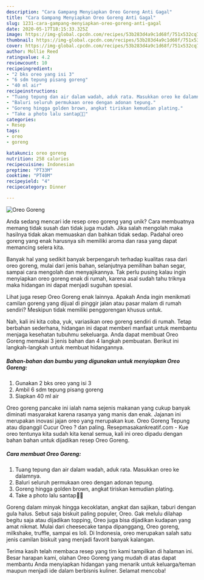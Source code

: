 ```yaml
---
description: "Cara Gampang Menyiapkan Oreo Goreng Anti Gagal"
title: "Cara Gampang Menyiapkan Oreo Goreng Anti Gagal"
slug: 1231-cara-gampang-menyiapkan-oreo-goreng-anti-gagal
date: 2020-05-17T18:15:33.325Z
image: https://img-global.cpcdn.com/recipes/53b283d4a9c1d68f/751x532cq70/oreo-goreng-foto-resep-utama.jpg
thumbnail: https://img-global.cpcdn.com/recipes/53b283d4a9c1d68f/751x532cq70/oreo-goreng-foto-resep-utama.jpg
cover: https://img-global.cpcdn.com/recipes/53b283d4a9c1d68f/751x532cq70/oreo-goreng-foto-resep-utama.jpg
author: Mollie Reed
ratingvalue: 4.2
reviewcount: 10
recipeingredient:
- "2 bks oreo yang isi 3"
- "6 sdm tepung pisang goreng"
- "40 ml air"
recipeinstructions:
- "Tuang tepung dan air dalam wadah, aduk rata. Masukkan oreo ke dalamnya."
- "Baluri seluruh permukaan oreo dengan adonan tepung."
- "Goreng hingga golden brown, angkat tiriskan kemudian plating."
- "Take a photo lalu santap🍴😋"
categories:
- Resep
tags:
- oreo
- goreng

katakunci: oreo goreng 
nutrition: 258 calories
recipecuisine: Indonesian
preptime: "PT33M"
cooktime: "PT40M"
recipeyield: "4"
recipecategory: Dinner

---
```



![Oreo Goreng](https://img-global.cpcdn.com/recipes/53b283d4a9c1d68f/751x532cq70/oreo-goreng-foto-resep-utama.jpg)

Anda sedang mencari ide resep oreo goreng yang unik? Cara membuatnya memang tidak susah dan tidak juga mudah. Jika salah mengolah maka hasilnya tidak akan memuaskan dan bahkan tidak sedap. Padahal oreo goreng yang enak harusnya sih memiliki aroma dan rasa yang dapat memancing selera kita.

Banyak hal yang sedikit banyak berpengaruh terhadap kualitas rasa dari oreo goreng, mulai dari jenis bahan, selanjutnya pemilihan bahan segar, sampai cara mengolah dan menyajikannya. Tak perlu pusing kalau ingin menyiapkan oreo goreng enak di rumah, karena asal sudah tahu triknya maka hidangan ini dapat menjadi suguhan spesial.

Lihat juga resep Oreo Goreng enak lainnya. Apakah Anda ingin menikmati camilan goreng yang dijual di pinggir jalan atau pasar malam di rumah sendiri? Meskipun tidak memiliki penggorengan khusus untuk.


Nah, kali ini kita coba, yuk, variasikan oreo goreng sendiri di rumah. Tetap berbahan sederhana, hidangan ini dapat memberi manfaat untuk membantu menjaga kesehatan tubuhmu sekeluarga. Anda dapat membuat Oreo Goreng memakai 3 jenis bahan dan 4 langkah pembuatan. Berikut ini langkah-langkah untuk membuat hidangannya.

<!--inarticleads1-->

##### Bahan-bahan dan bumbu yang digunakan untuk menyiapkan Oreo Goreng:

1. Gunakan 2 bks oreo yang isi 3
1. Ambil 6 sdm tepung pisang goreng
1. Siapkan 40 ml air


Oreo goreng pancake ini ialah nama sejenis makanan yang cukup banyak diminati masyarakat karena rasanya yang manis dan enak. Jajanan ini merupakan inovasi jajan oreo yang merupakan kue. Oreo Goreng Tepung atau dipanggil Cucur Oreo ? dan paling. Resepmasakankreatif.com - Kue oreo tentunya kita sudah kita kenal semua, kali ini oreo dipadu dengan bahan bahan untuk dijadikan resep Oreo Goreng. 

<!--inarticleads2-->

##### Cara membuat Oreo Goreng:

1. Tuang tepung dan air dalam wadah, aduk rata. Masukkan oreo ke dalamnya.
1. Baluri seluruh permukaan oreo dengan adonan tepung.
1. Goreng hingga golden brown, angkat tiriskan kemudian plating.
1. Take a photo lalu santap🍴😋


Goreng dalam minyak hingga kecoklatan, angkat dan sajikan, taburi dengan gula halus. Sebut saja biskuit paling populer, Oreo. Gak melulu dilahap begitu saja atau dijadikan topping, Oreo juga bisa dijadikan kudapan yang amat nikmat. Mulai dari cheesecake tanpa dipanggang, Oreo goreng, milkshake, truffle, sampai es loli. Di Indonesia, oreo merupakan salah satu jenis camilan biskuit yang menjadi favorit banyak kalangan. 

Terima kasih telah membaca resep yang tim kami tampilkan di halaman ini. Besar harapan kami, olahan Oreo Goreng yang mudah di atas dapat membantu Anda menyiapkan hidangan yang menarik untuk keluarga/teman maupun menjadi ide dalam berbisnis kuliner. Selamat mencoba!
